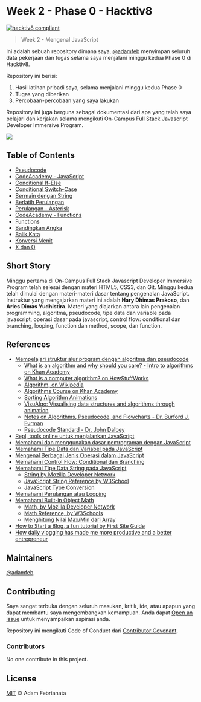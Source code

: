 # Week 2 - Phase 0 - Hacktiv8

[![hacktiv8 compliant](https://img.shields.io/badge/week2-hacktiv8-orange.svg?style=flat-square&logo=javascript)](https://github.com/adamfeb)

> Week 2 - Mengenal JavaScript

Ini adalah sebuah repository dimana saya, [@adamfeb](https://github.com/adamfeb) menyimpan seluruh data pekerjaan dan tugas selama saya menjalani minggu kedua Phase 0 di Hacktiv8.

Repository ini berisi:

1. Hasil latihan pribadi saya, selama menjalani minggu kedua Phase 0
2. Tugas yang diberikan
3. Percobaan-percobaan yang saya lakukan

Repository ini juga berguna sebagai dokumentasi dari apa yang telah saya pelajari dan kerjakan selama mengikuti On-Campus Full Stack Javascript Developer Immersive Program.

<a href="https://hacktiv8.com/"><img src="https://hacktiv8.com/img/logo-hacktiv8_bordered.png"></a>

## Table of Contents

- [Pseudocode](https://adamfeb.github.io/hacktiv8/phase0/week2/pseudocode/pseudocode.txt)
- [CodeAcademy - JavaScript](https://adamfeb.github.io/hacktiv8/phase0/week2/codeacademy/week2day2-codeacademy-javascript-intro-controlflow.png)
- [Conditional If-Else](#)
- [Conditional Switch-Case](#)
- [Bermain dengan String](#)
- [Berlatih Perulangan](#)
- [Perulangan - Asterisk](#)
- [CodeAcademy - Functions](https://adamfeb.github.io/hacktiv8/phase0/week2/codeacademy/week2day4-codeacademy-javascript-functions.png)
- [Functions](#)
- [Bandingkan Angka](#)
- [Balik Kata](#)
- [Konversi Menit](#)
- [X dan O](#)


## Short Story

Minggu pertama di On-Campus Full Stack Javascript Developer Immersive Program telah selesai dengan materi HTML5, CSS3, dan Git. Minggu kedua telah dimulai dengan materi-materi dasar tentang pengenalan JavaScript. Instruktur yang mengajarkan materi ini adalah **Hary Dhimas Prakoso**, dan **Aries Dimas Yudhistira**. Materi yang diajarkan antara lain pengenalan programming, algoritma, pseudocode, tipe data dan variable pada javascript, operasi dasar pada javascript, control flow: conditional dan branching, looping, function dan method, scope, dan function.


## References

- [Mempelajari struktur alur program dengan algoritma dan pseudocode](http://prep.hacktiv8.com.s3-website-ap-southeast-1.amazonaws.com/week-2/algorithm-pseudocode)
  - [ What is an algorithm and why should you care? - Intro to algorithms on Khan Academy](https://www.khanacademy.org/computing/computer-science/algorithms/intro-to-algorithms/v/what-are-algorithms)
  - [What is a computer algorithm? on HowStuffWorks](http://computer.howstuffworks.com/question717.htm)
  - [Algorithm, on Wikipedia](https://en.wikipedia.org/wiki/Algorithm)
  - [Algorithms Course on Khan Academy](https://www.khanacademy.org/computing/computer-science/algorithms)
  - [Sorting Algorithm Animations](http://sorting-algorithms.com/)
  - [VisuAlgo: Visualising data structures and algorithms through animation](http://visualgo.net/)
  - [Notes on Algorithms, Pseudocode, and Flowcharts - Dr. Burford J. Furman](http://www.engr.sjsu.edu/bjfurman/courses/ME30/ME30pdf/Notes_on_Algorithms.pdf)
  - [Pseudocode Standard - Dr. John Dalbey](http://users.csc.calpoly.edu/~jdalbey/SWE/pdl_std.html)
- [Repl, tools online untuk menjalankan JavaScript](https://repl.it/languages/javascript)
- [Memahami dan menggunakan dasar pemrograman dengan JavaScript](http://prep.hacktiv8.com.s3-website-ap-southeast-1.amazonaws.com/week-2/js-first-time)
- [Memahami Tipe Data dan Variabel pada JavaScript](http://prep.hacktiv8.com.s3-website-ap-southeast-1.amazonaws.com/week-2/js-first-time#data-type)
- [Mengenal Berbagai Jenis Operasi dalam JavaScript](http://prep.hacktiv8.com.s3-website-ap-southeast-1.amazonaws.com/week-2/js-first-time#operator)
- [Memahami Control Flow: Conditional dan Branching](http://prep.hacktiv8.com.s3-website-ap-southeast-1.amazonaws.com/week-2/js-first-time#conditional)
- [Memahami Tipe Data String pada JavaScript](http://prep.hacktiv8.com.s3-website-ap-southeast-1.amazonaws.com/week-2/js-string-reference)
  - [String by Mozilla Developer Network](https://developer.mozilla.org/en-US/docs/Web/JavaScript/Reference/Global_Objects/String)
  - [JavaScript String Reference by W3School](http://www.w3schools.com/jsref/jsref_obj_string.asp)
  - [JavaScript Type Conversion](http://www.w3schools.com/js/js_type_conversion.asp)
- [Memahami Perulangan atau Looping](http://prep.hacktiv8.com.s3-website-ap-southeast-1.amazonaws.com/week-2/js-first-time#loopiteration)
- [Memahami Built-in Object Math](http://prep.hacktiv8.com.s3-website-ap-southeast-1.amazonaws.com/week-2/math-object-js)
  - [Math, by Mozilla Developer Network](https://developer.mozilla.org/en/docs/Web/JavaScript/Reference/Global_Objects/Math)
  - [Math Reference, by W3Schools](http://www.w3schools.com/js/js_math.asp)
  - [Menghitung Nilai Max/Min dari Array](http://www.jstips.co/en/calculate-the-max-min-value-from-an-array/)
- [How to Start a Blog, a fun tutorial by First Site Guide](http://firstsiteguide.com/start-blog)
- [How daily vlogging has made me more productive and a better entrepreneur](https://meda.io/blog/startup/2016/05/20/how-daily-vlogging-has-made-me-more-productive-and-a-better-entrepreneur.html)


## Maintainers

[@adamfeb](https://github.com/adamfeb).


## Contributing

Saya sangat terbuka dengan seluruh masukan, kritik, ide, atau apapun yang dapat membantu saya mengembangkan kemampuan. Anda dapat [Open an issue](https://github.com/adamfeb/hacktiv8/issues/new) untuk menyampaikan aspirasi anda.

Repository ini mengikuti Code of Conduct dari [Contributor Covenant](http://contributor-covenant.org/version/1/3/0/).

### Contributors

No one contribute in this project.


## License

[MIT](LICENSE) © Adam Febrianata
